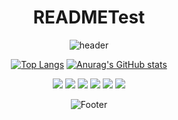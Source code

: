 <div align="center">
  
# READMETest
![header](https://capsule-render.vercel.app/api?type=waving&color=auto&height=300&section=header&text=READMETest&fontSize=90)

[![Top Langs](https://github-readme-stats.vercel.app/api/top-langs/?username=Yooodh)](https://github.com/Yooodh) [![Anurag's GitHub stats](https://github-readme-stats.vercel.app/api?username=Yooodh)](https://github.com/Yooodh)



  <img src="https://img.shields.io/badge/Next.js-000000?style=for-the-badge&logo=next.js&logoColor=white" />
  <img src="https://img.shields.io/badge/React-61DAFB?style=for-the-badge&logo=react&logoColor=white" />
  <img src="https://img.shields.io/badge/HTML-E34F26?style=for-the-badge&logo=html5&logoColor=white" />
  <img src="https://img.shields.io/badge/CSS-1572B6?style=for-the-badge&logo=css3&logoColor=white" />
  <img src="https://img.shields.io/badge/TypeScript-007ACC?style=for-the-badge&logo=typescript&logoColor=white" />
  <img src="https://img.shields.io/badge/JavaScript-F7DF1E?style=for-the-badge&logo=javascript&logoColor=black" />


![Footer](https://capsule-render.vercel.app/api?type=waving&color=auto&height=200&section=footer)
</div>
